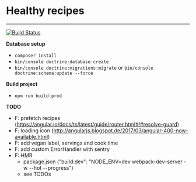 # Healthy recipes
---
[![Build Status](https://travis-ci.com/PaulKujawa/vpit.svg?token=uX8iz9gHcJk5sGqwqgvR&branch=master)](https://travis-ci.com/PaulKujawa/vpit)

**Database setup**
* `composer install`
* `bin/console doctrine:database:create`
* `bin/console doctrine:migrations:migrate` or `bin/console doctrine:schema:update --force`

**Build project**
* `npm run build:prod`

**TODO**
* F: prefetch recipes (https://angular.io/docs/ts/latest/guide/router.html#!#resolve-guard)
* F: loading icon (http://angularjs.blogspot.de/2017/03/angular-400-now-available.html)
* F: add vegan label, servings and cook time
* F: add custom ErrorHandler with sentry
* F: HMR
  * package.json ("build:dev": "NODE_ENV=dev webpack-dev-server -w --hot --progress")
  * see TODOs
